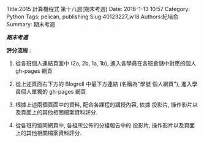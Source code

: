 Title:2015 計算機程式 第十八週(期末考週)
Date: 2016-1-13 10:57
Category: Python
Tags: pelican, publishing
Slug:40123227_w18
Authors:紀培俞
Summary: 期末考週
                    
                
            
                
***期末考週***

**評分流程** :

1. 從各班個人連結頁面中 (2a, 2b, 1a, 1b), 進入各學員在各班倉儲中對應的個人 gh-pages 網頁

2. 從上述頁面右下方的 Blogroll 中最下方連結 (名稱為"學號 個人網頁"), 進入學員個人單獨的 gh-pages 網頁

3. 根據上述兩個頁面中的資料, 配合各課程的講授內容, 依據 投影片, 操作影片以及頁面上的其他相關檔案資料評分.

4. 從各班的協同網頁中, 各組所公佈的分組報告中的 投影片, 操作影片以及頁面上的其他相關檔案資料評分.


